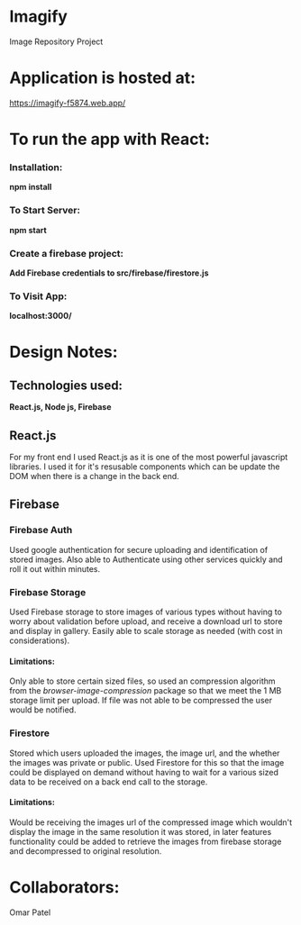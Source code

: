 # Imagify
Image Repository Project

# Application is hosted at: 
  https://imagify-f5874.web.app/
  
# To run the app with React:
### Installation:
  **npm install**

###  To Start Server:
  **npm start**
    
### Create a firebase project:
  **Add Firebase credentials to src/firebase/firestore.js**
  
### To Visit App:
  **localhost:3000/**
    
# Design Notes:
## Technologies used:
  **React.js, Node js, Firebase**
## React.js
  For my front end I used React.js as it is one of the most powerful javascript libraries. I used it for it's resusable components which can be update the DOM when there is a change in the back end.
  
## Firebase
### Firebase Auth
  Used google authentication for secure uploading and identification of stored images. Also able to Authenticate using other services quickly and roll it out within minutes.
### Firebase Storage
  Used Firebase storage to store images of various types without having to worry about validation before upload, and receive a download url to store and display in gallery. Easily able to scale storage as needed (with cost in considerations).
#### Limitations:
  Only able to store certain sized files, so used an compression algorithm from the *browser-image-compression* package so that we meet the 1 MB storage limit per upload. If file was not able to be compressed the user would be notified.

### Firestore
  Stored which users uploaded the images, the image url, and the whether the images was private or public. Used Firestore for this so that the image could be displayed on demand without having to wait for a various sized data to be received on a back end call to the storage.
 #### Limitations:
  Would be receiving the images url of the compressed image which wouldn't display the image in the same resolution it was stored, in later features functionality could be added to retrieve the images from firebase storage and decompressed to original resolution.
  

# Collaborators:
Omar Patel
